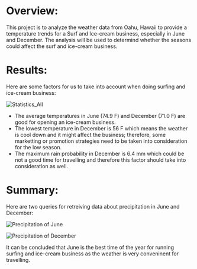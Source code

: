 # Overview:

This project is to analyze the weather data from Oahu, Hawaii to provide a temperature trends for a Surf and Ice-cream business, especially in June and December. The analysis will be used to determind whether the seasons could affect the surf and ice-cream business.

# Results:
Here are some factors for us to take into account when doing surfing and ice-cream business:

![Statistics_All](https://user-images.githubusercontent.com/100484606/169628983-409efca7-81cb-47c0-885a-2398280bbcaf.JPG)

* The average temperatures in June (74.9 F) and December (71.0 F) are good for opening an ice-cream business.
* The lowest temperature in December is 56 F which means the weather is cool down and it might affect the business; therefore, some marketting or promotion strategies need to be taken into consideration for the low season.
* The maximum rain probability in December is 6.4 mm which could be not a good time for travelling and therefore this factor should take into consideration as well.
 
# Summary:

Here are two queries for retreiving data about precipitation in June and December:

![Precipitation of June](https://user-images.githubusercontent.com/100484606/169628994-ee449485-fa6b-4df1-a750-829503e0ade8.JPG)

![Precipitation of December](https://user-images.githubusercontent.com/100484606/169629002-25fc6055-cde5-42ac-a033-2914f019f211.JPG)

It can be concluded that June is the best time of the year for running surfing and ice-cream business as the weather is very conveninent for travelling.

